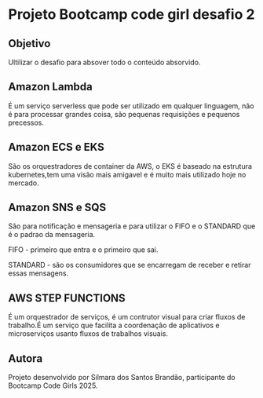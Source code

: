 # Projeto Bootcamp code girl desafio 2 

## Objetivo

Ultilizar o desafio para absover todo o conteúdo absorvido.


## Amazon Lambda 
 
É um serviço serverless que pode ser utilizado em qualquer linguagem, não é para processar grandes coisa, são pequenas requisições e pequenos precessos.

## Amazon ECS e EKS

São os orquestradores de container da AWS, o EKS é baseado na estrutura kubernetes,tem uma visão mais amigavel e é muito mais utilizado hoje no mercado.

## Amazon SNS e SQS 

São para notificação e mensageria e para utilizar o FIFO e o STANDARD que é o padrao da mensageria.

FIFO - primeiro que entra e o primeiro que sai.

STANDARD - são os consumidores que se encarregam de receber e retirar essas mensagens. 

## AWS STEP FUNCTIONS 

É um orquestrador de serviços, é um contrutor visual para criar fluxos de trabalho.É um serviço que facilita a coordenação de aplicativos e microserviços usanto fluxos de trabalhos visuais.

## Autora

Projeto desenvolvido por Silmara dos Santos Brandão, participante do Bootcamp Code Girls 2025.
